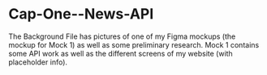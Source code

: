 # Cap-One--News-API
The Background File has pictures of one of my Figma mockups (the mockup for Mock 1) as well as some preliminary research.
Mock 1 contains some API work as well as the different screens of my website (with placeholder info).

